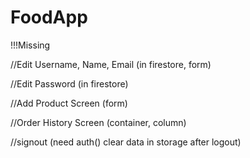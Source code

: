 # FoodApp

!!!Missing

//Edit Username, Name, Email (in firestore, form)

//Edit Password (in firestore)

//Add Product Screen (form)

//Order History Screen (container, column)

//signout (need auth() clear data in storage after logout)
